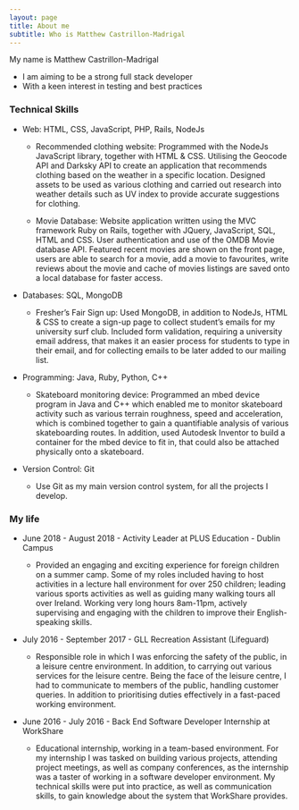 ```yaml
---
layout: page
title: About me
subtitle: Who is Matthew Castrillon-Madrigal 
---
```


My name is Matthew Castrillon-Madrigal
- I am aiming to be a strong full stack developer
- With a keen interest in testing and best practices
### Technical Skills
- Web: HTML, CSS, JavaScript, PHP, Rails, NodeJs
    - Recommended clothing website: Programmed with the NodeJs JavaScript library, together with HTML & CSS. Utilising the Geocode API and Darksky API to create an application that recommends clothing based on the weather in a specific location. Designed assets to be used as various clothing and carried out research into weather details such as UV index to provide accurate suggestions for clothing.

    - Movie Database: Website application written using the MVC framework Ruby on Rails, together with JQuery, JavaScript, SQL, HTML and CSS. User authentication and use of the OMDB Movie database API. Featured recent movies are shown on the front page, users are able to search for a movie, add a movie to favourites, write reviews about the movie and cache of movies listings are saved onto a local database for faster access.
- Databases: SQL, MongoDB
    - Fresher’s Fair Sign up: Used MongoDB, in addition to NodeJs, HTML & CSS to create a sign-up page to collect student’s emails for my university surf club. Included form validation, requiring a university email address, that makes it an easier process for students to type in their email, and for collecting emails to be later added to our mailing list.

- Programming: Java, Ruby, Python, C++
    - Skateboard monitoring device: Programmed an mbed device program in Java and C++ which enabled me to monitor skateboard activity such as various terrain roughness, speed and acceleration, which is combined together to gain a quantifiable analysis of various skateboarding routes. In addition, used Autodesk Inventor to build a container for the mbed device to fit in, that could also be attached physically onto a skateboard.


- Version Control: Git
    - Use Git as my main version control system, for all the projects I develop.

### My life

- June 2018 - August 2018 - Activity Leader at PLUS Education - Dublin Campus

    - Provided an engaging and exciting experience for foreign children on a summer camp. Some of my roles included having to host activities in a lecture hall environment for over 250 children; leading various sports activities as well as guiding many walking tours all over Ireland. Working very long hours 8am-11pm, actively supervising and engaging with the children to improve their English-speaking skills.

- July 2016 - September 2017 - GLL Recreation Assistant (Lifeguard)

    -  Responsible role in which I was enforcing the safety of the public, in a leisure centre environment. In addition, to carrying out various services for the leisure centre. Being the face of the leisure centre, I had to communicate to members of the public, handling customer queries. In addition to prioritising duties effectively in a fast-paced working environment.

- June 2016 - July 2016 - Back End Software Developer Internship at WorkShare

    - Educational internship, working in a team-based environment. For my internship I was tasked on building various projects, attending project meetings, as well as company conferences, as the internship was a taster of working in a software developer environment. My technical skills were put into practice, as well as communication skills, to gain knowledge about the system that WorkShare provides.
